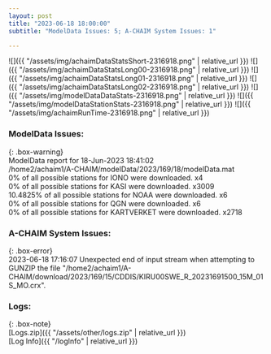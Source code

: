 ```yaml
---
layout: post
title: "2023-06-18 18:00:00"
subtitle: "ModelData Issues: 5; A-CHAIM System Issues: 1"

---
```


![]({{ "/assets/img/achaimDataStatsShort-2316918.png" | relative_url }})
![]({{ "/assets/img/achaimDataStatsLong00-2316918.png" | relative_url }})
![]({{ "/assets/img/achaimDataStatsLong01-2316918.png" | relative_url }})
![]({{ "/assets/img/achaimDataStatsLong02-2316918.png" | relative_url }})
![]({{ "/assets/img/modelDataDataStats-2316918.png" | relative_url }})
![]({{ "/assets/img/modelDataStationStats-2316918.png" | relative_url }})
![]({{ "/assets/img/achaimRunTime-2316918.png" | relative_url }})


### ModelData Issues:  
  
{: .box-warning}  
 ModelData report for 18-Jun-2023 18:41:02   
 /home2/achaim1/A-CHAIM/modelData/2023/169/18/modelData.mat   
 0% of all possible stations for IONO were downloaded. x4   
 0% of all possible stations for KASI were downloaded. x3009   
 10.4825% of all possible stations for NOAA were downloaded. x6   
 0% of all possible stations for QGN were downloaded. x6   
 0% of all possible stations for KARTVERKET were downloaded. x2718   
  
### A-CHAIM System Issues:  
  
{: .box-error}  
2023-06-18 17:16:07 Unexpected end of input stream when attempting to GUNZIP the file "/home2/achaim1/A-CHAIM/download/2023/169/15/CDDIS/KIRU00SWE_R_20231691500_15M_01S_MO.crx".  

### Logs:  
  
{: .box-note}  
[Logs.zip]({{ "/assets/other/logs.zip" | relative_url }})  
[Log Info]({{ "/logInfo" | relative_url }})  
